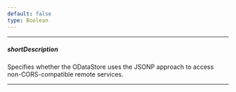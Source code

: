 ```yaml
---
default: false
type: Boolean
---
```

---
##### shortDescription
Specifies whether the ODataStore uses the JSONP approach to access non-CORS-compatible remote services.

---
